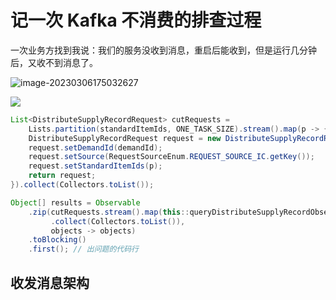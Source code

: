 # 记一次 Kafka 不消费的排查过程

一次业务方找到我说：我们的服务没收到消息，重启后能收到，但是运行几分钟后，又收不到消息了。

![image-20230306175032627](https://technotes.oss-cn-shenzhen.aliyuncs.com/2023/image-20230306175032627.png)



![](https://technotes.oss-cn-shenzhen.aliyuncs.com/2023/image-20230306174817457.png)



```java
List<DistributeSupplyRecordRequest> cutRequests =
    Lists.partition(standardItemIds, ONE_TASK_SIZE).stream().map(p -> {
    DistributeSupplyRecordRequest request = new DistributeSupplyRecordRequest();
    request.setDemandId(demandId);
    request.setSource(RequestSourceEnum.REQUEST_SOURCE_IC.getKey());
    request.setStandardItemIds(p);
    return request;
}).collect(Collectors.toList());

Object[] results = Observable
    .zip(cutRequests.stream().map(this::queryDistributeSupplyRecordObservable)
         .collect(Collectors.toList()),
         objects -> objects)
    .toBlocking()
    .first(); // 出问题的代码行
```



## 收发消息架构

